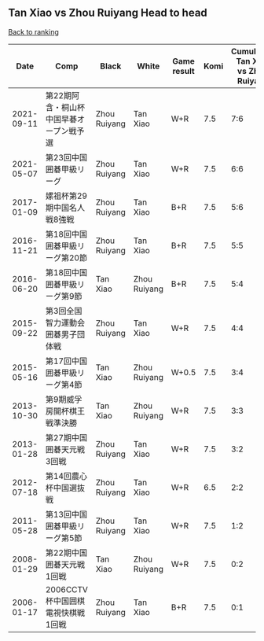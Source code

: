 ## Tan Xiao vs Zhou Ruiyang Head to head

[Back to ranking](../../index.md)




| **Date** | **Comp** | **Black** | **White** | **Game result** | **Komi** | **Cumulative Tan Xiao vs Zhou Ruiyang** | **Tan Xiao streak** | **Zhou Ruiyang streak** | 
| --- | --- | --- | --- | --- | --- | --- | --- | --- |
| 2021-09-11 | 第22期阿含・桐山杯中国早碁オープン戦予選 | Zhou Ruiyang | Tan Xiao | W+R | 7.5 | 7:6 | 2 | 0 | 
| 2021-05-07 | 第23回中国囲碁甲級リーグ | Zhou Ruiyang | Tan Xiao | W+R | 7.5 | 6:6 | 1 | 0 | 
| 2017-01-09 | 嫘祖杯第29期中国名人戦8強戦 | Zhou Ruiyang | Tan Xiao | B+R | 7.5 | 5:6 | 0 | 2 | 
| 2016-11-21 | 第18回中国囲碁甲級リーグ第20節 | Zhou Ruiyang | Tan Xiao | B+R | 7.5 | 5:5 | 0 | 1 | 
| 2016-06-20 | 第18回中国囲碁甲級リーグ第9節 | Tan Xiao | Zhou Ruiyang | B+R | 7.5 | 5:4 | 2 | 0 | 
| 2015-09-22 | 第3回全国智力運動会囲碁男子団体戦 | Zhou Ruiyang | Tan Xiao | W+R | 7.5 | 4:4 | 1 | 0 | 
| 2015-05-16 | 第17回中国囲碁甲級リーグ第4節 | Tan Xiao | Zhou Ruiyang | W+0.5 | 7.5 | 3:4 | 0 | 2 | 
| 2013-10-30 | 第9期威孚房開杯棋王戦準決勝 | Tan Xiao | Zhou Ruiyang | W+R | 7.5 | 3:3 | 0 | 1 | 
| 2013-01-28 | 第27期中国囲碁天元戦3回戦 | Zhou Ruiyang | Tan Xiao | W+R | 7.5 | 3:2 | 3 | 0 | 
| 2012-07-18 | 第14回農心杯中国選抜戦 | Zhou Ruiyang | Tan Xiao | W+R | 6.5 | 2:2 | 2 | 0 | 
| 2011-05-28 | 第13回中国囲碁甲級リーグ第5節 | Zhou Ruiyang | Tan Xiao | W+R | 7.5 | 1:2 | 1 | 0 | 
| 2008-01-29 | 第22期中国囲碁天元戦1回戦 | Tan Xiao | Zhou Ruiyang | W+R | 7.5 | 0:2 | 0 | 2 | 
| 2006-01-17 | 2006CCTV杯中国囲棋電視快棋戦1回戦 | Zhou Ruiyang | Tan Xiao | B+R | 7.5 | 0:1 | 0 | 1 |




